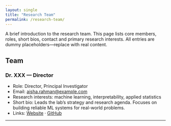 ```yaml
---
layout: single
title: "Research Team"
permalink: /research-team/
---
```


A brief introduction to the research team. This page lists core members, roles, short bios, contact and primary research interests. All entries are dummy placeholders—replace with real content.

## Team

### Dr. XXX — Director
- Role: Director, Principal Investigator
- Email: aisha.rahman@example.com
- Research interests: machine learning, interpretability, applied statistics
- Short bio: Leads the lab’s strategy and research agenda. Focuses on building reliable ML systems for real-world problems.
- Links: [Website](https://example.com/aisha) · [GitHub](https://github.com/aisharahman)

---
